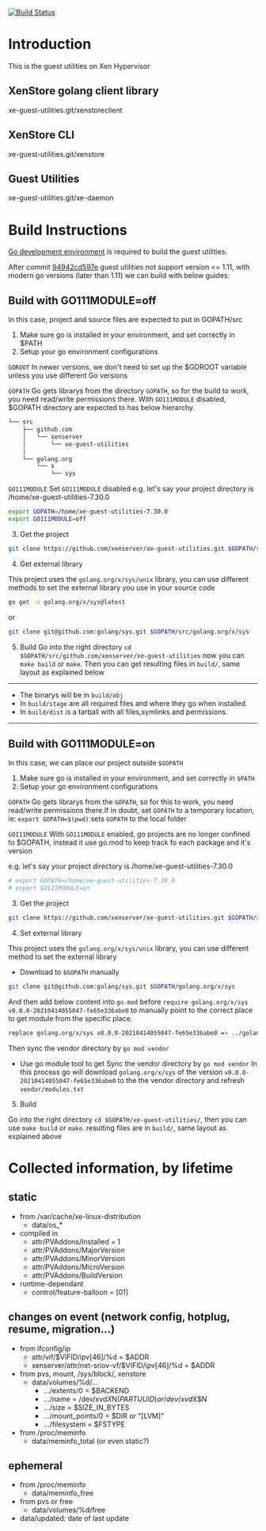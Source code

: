 [![Build Status](https://travis-ci.org/xenserver/xe-guest-utilities.svg?branch=master)](https://travis-ci.org/xenserver/xe-guest-utilities)

# Introduction

This is the guest utilities on Xen Hypervisor


XenStore golang client library
-----------
xe-guest-utilities.git/xenstoreclient


XenStore CLI
-----------
xe-guest-utilities.git/xenstore


Guest Utilities
-----------
xe-guest-utilities.git/xe-daemon


# Build Instructions

[Go development environment](https://golang.org/doc/install) is required to build the guest utilities.

After commit [94942cd597e](https://github.com/xenserver/xe-guest-utilities/commit/94942cd597ede2fb27a6b6a85ee6de364f19882c) guest utilities not support version <= 1.11, with modern go versions (later than 1.11) we can build with below guides:
## Build with GO111MODULE=off
In this case, project and source files are expected to put in GOPATH/src
1. Make sure go is installed in your environment, and set correctly in $PATH
2. Setup your go environment configurations

`GOROOT`
In newer versions, we don't need to set up the $GOROOT variable unless you use different Go versions

`GOPATH`
Go gets librarys from the directory `GOPATH`, so for the build to work, you need read/write permissions there. With `GO111MODULE` disabled, $GOPATH directory are expected to has below hierarchy. 
```bash
└── src
    ├── github.com
    │   └── xenserver
    │       └── xe-guest-utilities
    |
    └── golang.org
        └── x
            └── sys
```

`GO111MODULE`
Set `GO111MODULE` disabled
e.g.
let's say your project directory is /home/xe-guest-utilities-7.30.0
```bash
export GOPATH=/home/xe-guest-utilities-7.30.0
export GO111MODULE=off
```
3. Get the project

```bash
git clone https://github.com/xenserver/xe-guest-utilities.git $GOPATH/src/github.com/xenserver/xe-guest-utilities
```

4. Get external library

This project uses the `golang.org/x/sys/unix` library, you can use different methods to set the external library you use in your source code
```bash
go get -u golang.org/x/sys@latest
```
or
```bash
git clone git@github.com:golang/sys.git $GOPATH/src/golang.org/x/sys
```
5. Build
Go into the right directory `cd $GOPATH/src/github.com/xenserver/xe-guest-utilities`
now you can `make build` or `make`. Then you can get resulting files in `build/`, same layout as explained below
-----------
* The binarys will be in `build/obj`
* In `build/stage` are all required files and where they go when installed.
* In `build/dist` is a tarball with all files,symlinks and permissions.
-----------

## Build with GO111MODULE=on

In this case, we can place our project outside `$GOPATH`
1. Make sure go is installed in your environment, and set correctly in `$PATH`
2. Setup your go environment configurations

`GOPATH`
Go gets librarys from the `GOPATH`, so for this to work, you need read/write permissions there.If in doubt, set `GOPATH` to a temporary location, ie: `export GOPATH=$(pwd)` sets `GOPATH` to the local folder

`GO111MODULE`
With `GO111MODULE` enabled, go projects are no longer confined to $GOPATH, instead it use go.mod to keep track fo each package and it's version

e.g.
let's say your project directory is /home/xe-guest-utilities-7.30.0
```bash
# export GOPATH=/home/xe-guest-utilities-7.30.0
# export GO111MODULE=on
```
3. Get the project
```bash
git clone https://github.com/xenserver/xe-guest-utilities.git $GOPATH/xe-guest-utilities`
```

4. Set external library

This project uses the `golang.org/x/sys/unix` library, you can use different method to set the external library
* Download to `$GOPATH` manually
```bash
git clone git@github.com:golang/sys.git $GOPATH/golang.org/x/sys
```
And then add below content into `go.mod` before `require golang.org/x/sys v0.0.0-20210414055047-fe65e336abe0` to manually point to the correct place to get module from the specific place.
```bash
replace golang.org/x/sys v0.0.0-20210414055047-fe65e336abe0 => ../golang.org/x/sys
```
Then sync the vendor directory by `go mod vendor`

* Use go module tool to get
Sync the vendor directory by `go mod vendor`
In this process go will download `golang.org/x/sys` of the version `v0.0.0-20210414055047-fe65e336abe0` to the the vendor directory and refresh `vendor/modules.txt`

5. Build

Go into the right directory `cd $GOPATH/xe-guest-utilities/`, then you can use `make build` or `make`.
resulting files are in `build/`, same layout as explained above


# Collected information, by lifetime

## static

* from /var/cache/xe-linux-distribution
  * data/os_*
* compiled in
  * attr/PVAddons/Installed = 1
  * attr/PVAddons/MajorVersion
  * attr/PVAddons/MinorVersion
  * attr/PVAddons/MicroVersion
  * attr/PVAddons/BuildVersion
* runtime-dependant
  * control/feature-balloon = [01]

## changes on event (network config, hotplug, resume, migration...)

* from ifconfig/ip
  * attr/vif/$VIFID/ipv[46]/%d = $ADDR
  * xenserver/attr/net-sriov-vf/$VIFID/ipv[46]/%d = $ADDR
* from pvs, mount, /sys/block/, xenstore
  * data/volumes/%d/...
    * .../extents/0 = $BACKEND
    * .../name = /dev/xvd$X$N($PARTUUID) or /dev/xvd$X$N
    * .../size = $SIZE_IN_BYTES
    * .../mount_points/0 = $DIR or "[LVM]"
    * .../filesystem = $FSTYPE
* from /proc/meminfo
  * data/meminfo_total (or even static?)

## ephemeral
* from /proc/meminfo
  * data/meminfo_free
* from pvs or free
  * data/volumes/%d/free
* data/updated: date of last update